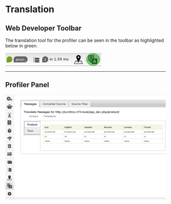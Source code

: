 Translation
===========

Web Developer Toolbar
---------------------

The translation tool for the profiler can be seen in the toolbar as highlighted below in green.

![Translation Toolbar](translate_toolbar.png)

---

Profiler Panel
--------------

![Translation Profiler](translate_profiler.png)
